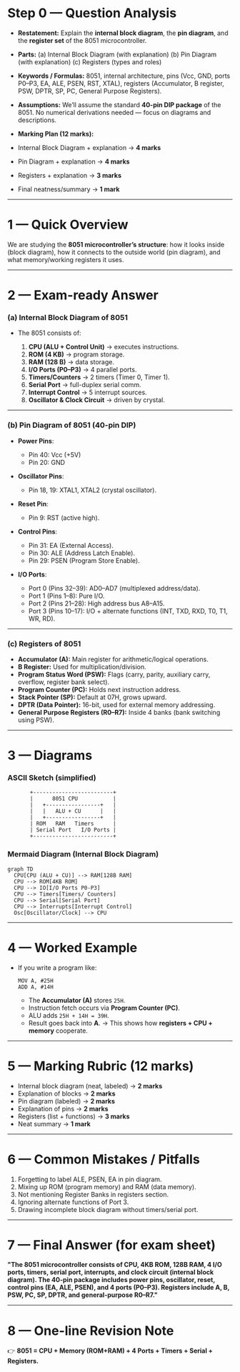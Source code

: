 # **Step 0 — Question Analysis**

* **Restatement:**
  Explain the **internal block diagram**, the **pin diagram**, and the **register set** of the 8051 microcontroller.

* **Parts:**
  (a) Internal Block Diagram (with explanation)
  (b) Pin Diagram (with explanation)
  (c) Registers (types and roles)

* **Keywords / Formulas:**
  8051, internal architecture, pins (Vcc, GND, ports P0–P3, EA, ALE, PSEN, RST, XTAL), registers (Accumulator, B register, PSW, DPTR, SP, PC, General Purpose Registers).

* **Assumptions:**
  We’ll assume the standard **40-pin DIP package** of the 8051. No numerical derivations needed — focus on diagrams and descriptions.

* **Marking Plan (12 marks):**

* Internal Block Diagram + explanation → **4 marks**

* Pin Diagram + explanation → **4 marks**

* Registers + explanation → **3 marks**

* Final neatness/summary → **1 mark**

---

# **1 — Quick Overview**

We are studying the **8051 microcontroller’s structure**: how it looks inside (block diagram), how it connects to the outside world (pin diagram), and what memory/working registers it uses.

---

# **2 — Exam-ready Answer**

### (a) Internal Block Diagram of 8051

* The 8051 consists of:

  1. **CPU (ALU + Control Unit)** → executes instructions.
  2. **ROM (4 KB)** → program storage.
  3. **RAM (128 B)** → data storage.
  4. **I/O Ports (P0–P3)** → 4 parallel ports.
  5. **Timers/Counters** → 2 timers (Timer 0, Timer 1).
  6. **Serial Port** → full-duplex serial comm.
  7. **Interrupt Control** → 5 interrupt sources.
  8. **Oscillator & Clock Circuit** → driven by crystal.

---

### (b) Pin Diagram of 8051 (40-pin DIP)

* **Power Pins**:

  * Pin 40: Vcc (+5V)
  * Pin 20: GND

* **Oscillator Pins**:

  * Pin 18, 19: XTAL1, XTAL2 (crystal oscillator).

* **Reset Pin**:

  * Pin 9: RST (active high).

* **Control Pins**:

  * Pin 31: EA (External Access).
  * Pin 30: ALE (Address Latch Enable).
  * Pin 29: PSEN (Program Store Enable).

* **I/O Ports**:

  * Port 0 (Pins 32–39): AD0–AD7 (multiplexed address/data).
  * Port 1 (Pins 1–8): Pure I/O.
  * Port 2 (Pins 21–28): High address bus A8–A15.
  * Port 3 (Pins 10–17): I/O + alternate functions (INT, TXD, RXD, T0, T1, WR, RD).

---

### (c) Registers of 8051

* **Accumulator (A):** Main register for arithmetic/logical operations.
* **B Register:** Used for multiplication/division.
* **Program Status Word (PSW):** Flags (carry, parity, auxiliary carry, overflow, register bank select).
* **Program Counter (PC):** Holds next instruction address.
* **Stack Pointer (SP):** Default at 07H, grows upward.
* **DPTR (Data Pointer):** 16-bit, used for external memory addressing.
* **General Purpose Registers (R0–R7):** Inside 4 banks (bank switching using PSW).

---

# **3 — Diagrams**

### ASCII Sketch (simplified)

```
       +-------------------------+
       |      8051 CPU           |
       |   +-----------------+   |
       |   |   ALU + CU      |   |
       |   +-----------------+   |
       | ROM   RAM   Timers      |
       | Serial Port   I/O Ports |
       +-------------------------+
```

### Mermaid Diagram (Internal Block Diagram)

```mermaid
graph TD
  CPU[CPU (ALU + CU)] --> RAM[128B RAM]
  CPU --> ROM[4KB ROM]
  CPU --> IO[I/O Ports P0-P3]
  CPU --> Timers[Timers/ Counters]
  CPU --> Serial[Serial Port]
  CPU --> Interrupts[Interrupt Control]
  Osc[Oscillator/Clock] --> CPU
```

---

# **4 — Worked Example**

* If you write a program like:

  ```assembly
  MOV A, #25H
  ADD A, #14H
  ```

  * The **Accumulator (A)** stores `25H`.
  * Instruction fetch occurs via **Program Counter (PC)**.
  * ALU adds `25H + 14H = 39H`.
  * Result goes back into **A**.
    → This shows how **registers + CPU + memory** cooperate.

---

# **5 — Marking Rubric (12 marks)**

* Internal block diagram (neat, labeled) → **2 marks**
* Explanation of blocks → **2 marks**
* Pin diagram (labeled) → **2 marks**
* Explanation of pins → **2 marks**
* Registers (list + functions) → **3 marks**
* Neat summary → **1 mark**

---

# **6 — Common Mistakes / Pitfalls**

1. Forgetting to label ALE, PSEN, EA in pin diagram.
2. Mixing up ROM (program memory) and RAM (data memory).
3. Not mentioning Register Banks in registers section.
4. Ignoring alternate functions of Port 3.
5. Drawing incomplete block diagram without timers/serial port.

---

# **7 — Final Answer (for exam sheet)**

**"The 8051 microcontroller consists of CPU, 4KB ROM, 128B RAM, 4 I/O ports, timers, serial port, interrupts, and clock circuit (internal block diagram). The 40-pin package includes power pins, oscillator, reset, control pins (EA, ALE, PSEN), and 4 ports (P0–P3). Registers include A, B, PSW, PC, SP, DPTR, and general-purpose R0–R7."**

---

# **8 — One-line Revision Note**

👉 **8051 = CPU + Memory (ROM+RAM) + 4 Ports + Timers + Serial + Registers.**
